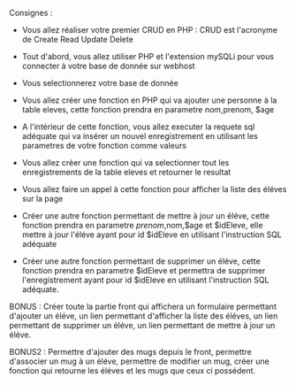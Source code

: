 Consignes :

- Vous allez réaliser votre premier CRUD en PHP : CRUD est l'acronyme de Create Read Update Delete
- Tout d'abord, vous allez utiliser PHP et l'extension mySQLi pour vous connecter à votre base de donnée sur webhost
- Vous selectionnerez votre base de donnée
- Vous allez créer une fonction en PHP qui va ajouter une personne à la table eleves, cette fonction prendra en parametre
$nom,$prenom, $age

- A l'intérieur de cette fonction, vous allez executer la requete sql adéquate qui va insérer un nouvel enregistrement
  en utilisant les parametres de votre fonction comme valeurs

- Vous allez créer une fonction qui va selectionner tout les enregistrements de la table eleves et retourner le resultat
- Vous allez faire un appel à cette fonction pour afficher la liste des éléves sur la page

- Créer une autre fonction permettant de mettre à jour un éléve, cette fonction prendra en parametre $prenom,$nom,$age
   et $idEleve, elle mettre à jour l'éléve ayant pour id $idEleve en utilisant l'instruction SQL adéquate

- Créer une autre fonction permettant de supprimer un éléve, cette fonction prendra en parametre $idEleve et permettra
   de supprimer l'enregistrement ayant pour id $idEleve en utilisant l'instruction SQL adéquate.

BONUS : Créer toute la partie front qui affichera un formulaire permettant d'ajouter un éléve, un lien permettant d'afficher
   la liste des éléves, un lien permettant de supprimer un éléve, un lien permettant de mettre à jour un éléve.

BONUS2 : Permettre d'ajouter des mugs depuis le front, permettre d'associer un mug à un éléve, permettre de modifier un mug,
 créer une fonction qui retourne les éléves et les mugs que ceux ci possédent.





